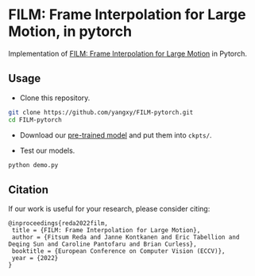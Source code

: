# FILM: Frame Interpolation for Large Motion, in pytorch

Implementation of [FILM: Frame Interpolation for Large Motion](https://github.com/google-research/frame-interpolation) in Pytorch.

## Usage

- Clone this repository.
```bash
git clone https://github.com/yangxy/FILM-pytorch.git
cd FILM-pytorch
```

- Download our [pre-trained model](https://public-vigen-video.oss-cn-shanghai.aliyuncs.com/robin/models/film.pth) and put them into ``ckpts/``.

- Test our models.
```bash
python demo.py
```

## Citation
If our work is useful for your research, please consider citing:

    @inproceedings{reda2022film,
	 title = {FILM: Frame Interpolation for Large Motion},
	 author = {Fitsum Reda and Janne Kontkanen and Eric Tabellion and Deqing Sun and Caroline Pantofaru and Brian Curless},
	 booktitle = {European Conference on Computer Vision (ECCV)},
	 year = {2022}
	}
    
